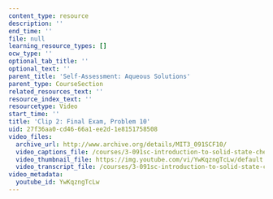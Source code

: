 ```yaml
---
content_type: resource
description: ''
end_time: ''
file: null
learning_resource_types: []
ocw_type: ''
optional_tab_title: ''
optional_text: ''
parent_title: 'Self-Assessment: Aqueous Solutions'
parent_type: CourseSection
related_resources_text: ''
resource_index_text: ''
resourcetype: Video
start_time: ''
title: 'Clip 2: Final Exam, Problem 10'
uid: 27f36aa0-cd46-66a1-ee2d-1e8151758508
video_files:
  archive_url: http://www.archive.org/details/MIT3_091SCF10/
  video_captions_file: /courses/3-091sc-introduction-to-solid-state-chemistry-fall-2010/af35d22b857c599fa06147854c5ba119_YwKqzngTcLw.vtt
  video_thumbnail_file: https://img.youtube.com/vi/YwKqzngTcLw/default.jpg
  video_transcript_file: /courses/3-091sc-introduction-to-solid-state-chemistry-fall-2010/d82ca1b979a83d6f0ef1bd18c5566890_YwKqzngTcLw.pdf
video_metadata:
  youtube_id: YwKqzngTcLw
---
```

